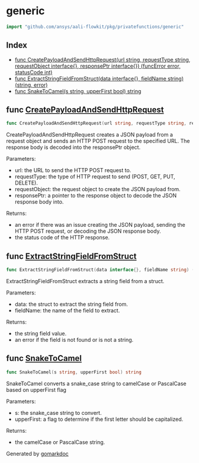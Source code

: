 <!-- Code generated by gomarkdoc. DO NOT EDIT -->

# generic

```go
import "github.com/ansys/aali-flowkit/pkg/privatefunctions/generic"
```

## Index

- [func CreatePayloadAndSendHttpRequest\(url string, requestType string, requestObject interface\{\}, responsePtr interface\{\}\) \(funcError error, statusCode int\)](<#CreatePayloadAndSendHttpRequest>)
- [func ExtractStringFieldFromStruct\(data interface\{\}, fieldName string\) \(string, error\)](<#ExtractStringFieldFromStruct>)
- [func SnakeToCamel\(s string, upperFirst bool\) string](<#SnakeToCamel>)


<a name="CreatePayloadAndSendHttpRequest"></a>
## func [CreatePayloadAndSendHttpRequest](<https://github.com/ansys/aali-flowkit/blob/main/pkg/privatefunctions/generic/generic.go#L50>)

```go
func CreatePayloadAndSendHttpRequest(url string, requestType string, requestObject interface{}, responsePtr interface{}) (funcError error, statusCode int)
```

CreatePayloadAndSendHttpRequest creates a JSON payload from a request object and sends an HTTP POST request to the specified URL. The response body is decoded into the responsePtr object.

Parameters:

- url: the URL to send the HTTP POST request to.
- requestType: the type of HTTP request to send \(POST, GET, PUT, DELETE\).
- requestObject: the request object to create the JSON payload from.
- responsePtr: a pointer to the response object to decode the JSON response body into.

Returns:

- an error if there was an issue creating the JSON payload, sending the HTTP POST request, or decoding the JSON response body.
- the status code of the HTTP response.

<a name="ExtractStringFieldFromStruct"></a>
## func [ExtractStringFieldFromStruct](<https://github.com/ansys/aali-flowkit/blob/main/pkg/privatefunctions/generic/generic.go#L111>)

```go
func ExtractStringFieldFromStruct(data interface{}, fieldName string) (string, error)
```

ExtractStringFieldFromStruct extracts a string field from a struct.

Parameters:

- data: the struct to extract the string field from.
- fieldName: the name of the field to extract.

Returns:

- the string field value.
- an error if the field is not found or is not a string.

<a name="SnakeToCamel"></a>
## func [SnakeToCamel](<https://github.com/ansys/aali-flowkit/blob/main/pkg/privatefunctions/generic/generic.go#L160>)

```go
func SnakeToCamel(s string, upperFirst bool) string
```

SnakeToCamel converts a snake\_case string to camelCase or PascalCase based on upperFirst flag

Parameters:

- s: the snake\_case string to convert.
- upperFirst: a flag to determine if the first letter should be capitalized.

Returns:

- the camelCase or PascalCase string.

Generated by [gomarkdoc](<https://github.com/princjef/gomarkdoc>)
